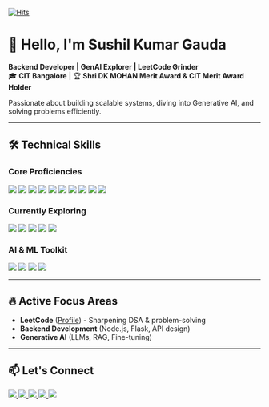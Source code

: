 [![Hits](https://u8views.com/api/v1/github/profiles/63663261/views/day-week-month-total-count.svg)](https://u8views.com/github/skg2k05)
# 👋 Hello, I'm Sushil Kumar Gauda 

**Backend Developer | GenAI Explorer | LeetCode Grinder**  
🎓 **CIT Bangalore** | 🏆 **Shri DK MOHAN Merit Award & CIT Merit Award Holder**  

Passionate about building scalable systems, diving into Generative AI, and solving problems efficiently.  

---

## 🛠️ **Technical Skills**  

### **Core Proficiencies**  
<p align="left">  
  <img src="https://img.shields.io/badge/HTML5-E34F26?style=for-the-badge&logo=html5&logoColor=white" />  
  <img src="https://img.shields.io/badge/CSS3-1572B6?style=for-the-badge&logo=css3&logoColor=white" />  
  <img src="https://img.shields.io/badge/JavaScript-F7DF1E?style=for-the-badge&logo=javascript&logoColor=black" />  
  <img src="https://img.shields.io/badge/Python-3776AB?style=for-the-badge&logo=python&logoColor=white" />  
  <img src="https://img.shields.io/badge/Java-ED8B00?style=for-the-badge&logo=openjdk&logoColor=white" />  
  <img src="https://img.shields.io/badge/C-00599C?style=for-the-badge&logo=c&logoColor=white" />  
  <img src="https://img.shields.io/badge/PHP-777BB4?style=for-the-badge&logo=php&logoColor=white" />  
  <img src="https://img.shields.io/badge/Git-F05032?style=for-the-badge&logo=git&logoColor=white" />  
  <img src="https://img.shields.io/badge/GitHub-181717?style=for-the-badge&logo=github&logoColor=white" />  
  <img src="https://img.shields.io/badge/SQL-4479A1?style=for-the-badge&logo=mysql&logoColor=white" />  
</p>  

### **Currently Exploring**  
<p align="left">  
  <img src="https://img.shields.io/badge/Next.js-000000?style=for-the-badge&logo=nextdotjs&logoColor=white" />  
  <img src="https://img.shields.io/badge/Node.js-339933?style=for-the-badge&logo=nodedotjs&logoColor=white" />  
  <img src="https://img.shields.io/badge/React-61DAFB?style=for-the-badge&logo=react&logoColor=black" />  
  <img src="https://img.shields.io/badge/MERN-00A98F?style=for-the-badge&logo=mongodb&logoColor=white" />  
  <img src="https://img.shields.io/badge/AWS-232F3E?style=for-the-badge&logo=amazonaws&logoColor=white" />  
</p>  

### **AI & ML Toolkit**  
<p align="left">  
  <img src="https://img.shields.io/badge/TensorFlow-FF6F00?style=for-the-badge&logo=tensorflow&logoColor=white" />  
  <img src="https://img.shields.io/badge/PyTorch-EE4C2C?style=for-the-badge&logo=pytorch&logoColor=white" />  
  <img src="https://img.shields.io/badge/OpenAI-412991?style=for-the-badge&logo=openai&logoColor=white" />  
  <img src="https://img.shields.io/badge/Hugging%20Face-FFD21F?style=for-the-badge&logo=huggingface&logoColor=black" />  
</p>  

---

## 🔥 **Active Focus Areas**  
- **LeetCode** ([Profile](https://leetcode.com/skg_2k05/)) - Sharpening DSA & problem-solving  
- **Backend Development** (Node.js, Flask, API design)  
- **Generative AI** (LLMs, RAG, Fine-tuning)  

---

## 📫 **Let's Connect**  
<p align="left">  
  <a href="https://www.linkedin.com/in/sushil-kumar-gauda-576921287/">  
    <img src="https://img.shields.io/badge/LinkedIn-0A66C2?style=for-the-badge&logo=linkedin&logoColor=white" />  
  </a>   
  <a href="https://leetcode.com/skg_2k05/">  
    <img src="https://img.shields.io/badge/LeetCode-FFA116?style=for-the-badge&logo=leetcode&logoColor=black" />  
  </a>  
<a href="mailto:sushilkumargauda@gmail.com">  
    <img src="https://img.shields.io/badge/Gmail-EA4335?style=for-the-badge&logo=gmail&logoColor=white" />  
  </a>  
  <a href="https://www.instagram.com/sushil_2k05">  
    <img src="https://img.shields.io/badge/Instagram-E4405F?style=for-the-badge&logo=instagram&logoColor=white" />  
  </a> 
<a href="https://discord.com/users/ask.0_0">  
    <img src="https://img.shields.io/badge/Discord-5865F2?style=for-the-badge&logo=discord&logoColor=white" />  
  </a>  
</p>  
